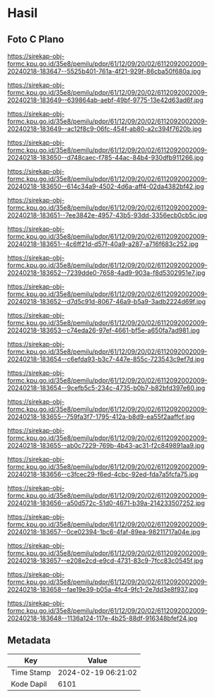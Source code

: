 # Hasil

## Foto C Plano

https://sirekap-obj-formc.kpu.go.id/35e8/pemilu/pdpr/61/12/09/20/02/6112092002009-20240218-183647--5525b401-761a-4f21-929f-86cba50f680a.jpg

https://sirekap-obj-formc.kpu.go.id/35e8/pemilu/pdpr/61/12/09/20/02/6112092002009-20240218-183649--639864ab-aebf-49bf-9775-13e42d63ad6f.jpg

https://sirekap-obj-formc.kpu.go.id/35e8/pemilu/pdpr/61/12/09/20/02/6112092002009-20240218-183649--ac12f8c9-06fc-454f-ab80-a2c394f7620b.jpg

https://sirekap-obj-formc.kpu.go.id/35e8/pemilu/pdpr/61/12/09/20/02/6112092002009-20240218-183650--d748caec-f785-44ac-84b4-930dfb911266.jpg

https://sirekap-obj-formc.kpu.go.id/35e8/pemilu/pdpr/61/12/09/20/02/6112092002009-20240218-183650--614c34a9-4502-4d6a-aff4-02da4382bf42.jpg

https://sirekap-obj-formc.kpu.go.id/35e8/pemilu/pdpr/61/12/09/20/02/6112092002009-20240218-183651--7ee3842e-4957-43b5-93dd-3356ecb0cb5c.jpg

https://sirekap-obj-formc.kpu.go.id/35e8/pemilu/pdpr/61/12/09/20/02/6112092002009-20240218-183651--4c6ff21d-d57f-40a9-a287-a716f683c252.jpg

https://sirekap-obj-formc.kpu.go.id/35e8/pemilu/pdpr/61/12/09/20/02/6112092002009-20240218-183652--7239dde0-7658-4ad9-903a-f8d5302951e7.jpg

https://sirekap-obj-formc.kpu.go.id/35e8/pemilu/pdpr/61/12/09/20/02/6112092002009-20240218-183652--d7d5c91d-8067-46a9-b5a9-3adb2224d69f.jpg

https://sirekap-obj-formc.kpu.go.id/35e8/pemilu/pdpr/61/12/09/20/02/6112092002009-20240218-183653--c74eda26-97ef-4661-bf5e-a650fa7ad981.jpg

https://sirekap-obj-formc.kpu.go.id/35e8/pemilu/pdpr/61/12/09/20/02/6112092002009-20240218-183654--c6efda93-b3c7-447e-855c-723543c9ef7d.jpg

https://sirekap-obj-formc.kpu.go.id/35e8/pemilu/pdpr/61/12/09/20/02/6112092002009-20240218-183654--9cefb5c5-234c-4735-b0b7-b82bfd397e60.jpg

https://sirekap-obj-formc.kpu.go.id/35e8/pemilu/pdpr/61/12/09/20/02/6112092002009-20240218-183655--759fa3f7-1795-412a-b8d9-ea55f2aaffcf.jpg

https://sirekap-obj-formc.kpu.go.id/35e8/pemilu/pdpr/61/12/09/20/02/6112092002009-20240218-183655--ab0c7229-769b-4b43-ac31-f2c849891aa9.jpg

https://sirekap-obj-formc.kpu.go.id/35e8/pemilu/pdpr/61/12/09/20/02/6112092002009-20240218-183656--c3fcec29-f6ed-4cbc-92ed-fda7a5fcfa75.jpg

https://sirekap-obj-formc.kpu.go.id/35e8/pemilu/pdpr/61/12/09/20/02/6112092002009-20240218-183656--a50d572c-51d0-4671-b39a-214233507252.jpg

https://sirekap-obj-formc.kpu.go.id/35e8/pemilu/pdpr/61/12/09/20/02/6112092002009-20240218-183657--0ce02394-1bc6-4faf-89ea-98211717a04e.jpg

https://sirekap-obj-formc.kpu.go.id/35e8/pemilu/pdpr/61/12/09/20/02/6112092002009-20240218-183657--e208e2cd-e9cd-4731-83c9-7fcc83c0545f.jpg

https://sirekap-obj-formc.kpu.go.id/35e8/pemilu/pdpr/61/12/09/20/02/6112092002009-20240218-183658--fae19e39-b05a-4fc4-9fc1-2e7dd3e8f937.jpg

https://sirekap-obj-formc.kpu.go.id/35e8/pemilu/pdpr/61/12/09/20/02/6112092002009-20240218-183648--1136a124-117e-4b25-88df-916348bfef24.jpg


## Metadata

| Key        | Value               |
| ---------- | ------------------- |
| Time Stamp | 2024-02-19 06:21:02 |
| Kode Dapil | 6101                |



